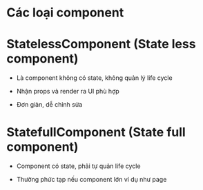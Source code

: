 # Các loại component

# StatelessComponent (State less component)

- Là component không có state, không quản lý life cycle

- Nhận props và render ra UI phù hợp

- Đơn giản, dễ chỉnh sửa


# StatefullComponent (State full component)

- Component có state, phải tự quản life cycle

- Thường phức tạp nếu component lớn ví dụ như page
